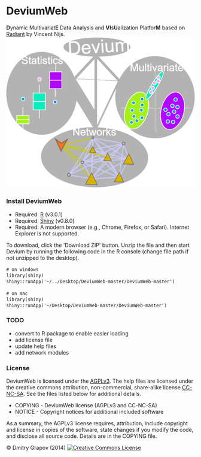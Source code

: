 DeviumWeb
=========
<b>D</b>ynamic Multivariat<b>E</b> Data Analysis and <b>VI</b>s<b>U</b>alization Platfor<b>M</b> based on [Radiant](https://github.com/mostly-harmless/radiant) by Vincent Nijs.
![logo](devium_logo.png)

### Install DeviumWeb

- Required: [R](http://cran.rstudio.com/) (v3.0.1)
- Required: [Shiny](http://www.rstudio.com/shiny/) (v0.8.0)
- Required: A modern browser (e.g., Chrome, Firefox, or Safari). Internet Explorer is not supported.

To download, click the 'Download ZIP' button. Unzip the file and then start Devium by running the following code in the R console (change file path if not unzipped to the desktop).

	# on windows
	library(shiny)
	shiny::runApp('~/../Desktop/DeviumWeb-master/DeviumWeb-master')

 	# on mac
 	library(shiny)
	shiny::runApp('~/Desktop/DeviumWeb-master/DeviumWeb-master')

### TODO

- convert to R package to enable easier loading
- add license file
- update help files
- add network modules



### License

DeviumWeb is licensed under the [AGPLv3](http://www.tldrlegal.com/l/AGPL3). The help files are licensed under the creative commons attribution, non-commercial, share-alike license <a href="http://creativecommons.org/licenses/by-nc-sa/4.0/" target="_blank">CC-NC-SA</a>. See the files listed below for additional details.

- COPYING - DeviumWeb license (AGPLv3 and CC-NC-SA)
- NOTICE - Copyright notices for additional included software

As a summary, the AGPLv3 license requires, attribution, include copyright and license in copies of the software, state changes if you modify the code, and disclose all source code. Details are in the COPYING file.


&copy; Dmitry Grapov (2014) <a rel="license" href="http://creativecommons.org/licenses/by-nc-sa/4.0/" target="_blank"><img alt="Creative Commons License" style="border-width:0" src="http://i.creativecommons.org/l/by-nc-sa/4.0/80x15.png" /></a>
